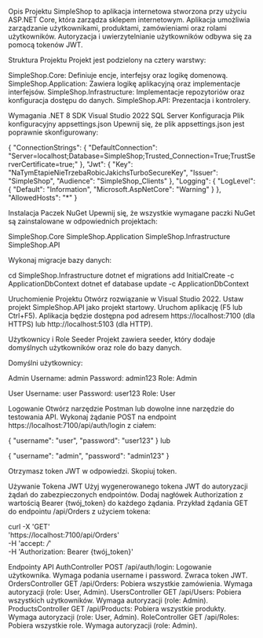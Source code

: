 Opis Projektu
SimpleShop to aplikacja internetowa stworzona przy użyciu ASP.NET Core, która zarządza sklepem internetowym. Aplikacja umożliwia zarządzanie użytkownikami, produktami, zamówieniami oraz rolami użytkowników. Autoryzacja i uwierzytelnianie użytkowników odbywa się za pomocą tokenów JWT.

Struktura Projektu
Projekt jest podzielony na cztery warstwy:

SimpleShop.Core: Definiuje encje, interfejsy oraz logikę domenową.
SimpleShop.Application: Zawiera logikę aplikacyjną oraz implementacje interfejsów.
SimpleShop.Infrastructure: Implementacje repozytoriów oraz konfiguracja dostępu do danych.
SimpleShop.API: Prezentacja i kontrolery.

Wymagania
.NET 8 SDK
Visual Studio 2022
SQL Server
Konfiguracja
Plik konfiguracyjny appsettings.json
Upewnij się, że plik appsettings.json jest poprawnie skonfigurowany:

{
  "ConnectionStrings": {
    "DefaultConnection": "Server=localhost;Database=SimpleShop;Trusted_Connection=True;TrustServerCertificate=true;"
  },
  "Jwt": {
    "Key": "NaTymEtapieNieTrzebaRobicJakichsTurboSecureKey",
    "Issuer": "SimpleShop",
    "Audience": "SimpleShop_Clients"
  },
  "Logging": {
    "LogLevel": {
      "Default": "Information",
      "Microsoft.AspNetCore": "Warning"
    }
  },
  "AllowedHosts": "*"
}

Instalacja Paczek NuGet
Upewnij się, że wszystkie wymagane paczki NuGet są zainstalowane w odpowiednich projektach:

SimpleShop.Core
SimpleShop.Application
SimpleShop.Infrastructure
SimpleShop.API

Wykonaj migracje bazy danych:


cd SimpleShop.Infrastructure
dotnet ef migrations add InitialCreate -c ApplicationDbContext
dotnet ef database update -c ApplicationDbContext

Uruchomienie Projektu
Otwórz rozwiązanie w Visual Studio 2022.
Ustaw projekt SimpleShop.API jako projekt startowy.
Uruchom aplikację (F5 lub Ctrl+F5).
Aplikacja będzie dostępna pod adresem https://localhost:7100 (dla HTTPS) lub http://localhost:5103 (dla HTTP).

Użytkownicy i Role
Seeder
Projekt zawiera seeder, który dodaje domyślnych użytkowników oraz role do bazy danych.

Domyślni użytkownicy:

Admin
Username: admin
Password: admin123
Role: Admin

User
Username: user
Password: user123
Role: User

Logowanie
Otwórz narzędzie Postman lub dowolne inne narzędzie do testowania API.
Wykonaj żądanie POST na endpoint https://localhost:7100/api/auth/login z ciałem:

{
  "username": "user",
  "password": "user123"
}
lub


{
  "username": "admin",
  "password": "admin123"
}

Otrzymasz token JWT w odpowiedzi. Skopiuj token.

Używanie Tokena JWT
Użyj wygenerowanego tokena JWT do autoryzacji żądań do zabezpieczonych endpointów.
Dodaj nagłówek Authorization z wartością Bearer {twój_token} do każdego żądania.
Przykład żądania GET do endpointu /api/Orders z użyciem tokena:

curl -X 'GET' \
  'https://localhost:7100/api/Orders' \
  -H 'accept: */*' \
  -H 'Authorization: Bearer {twój_token}'
  
Endpointy API
AuthController
POST /api/auth/login: Logowanie użytkownika. Wymaga podania username i password. Zwraca token JWT.
OrdersController
GET /api/Orders: Pobiera wszystkie zamówienia. Wymaga autoryzacji (role: User, Admin).
UsersController
GET /api/Users: Pobiera wszystkich użytkowników. Wymaga autoryzacji (role: Admin).
ProductsController
GET /api/Products: Pobiera wszystkie produkty. Wymaga autoryzacji (role: User, Admin).
RoleController
GET /api/Roles: Pobiera wszystkie role. Wymaga autoryzacji (role: Admin).
